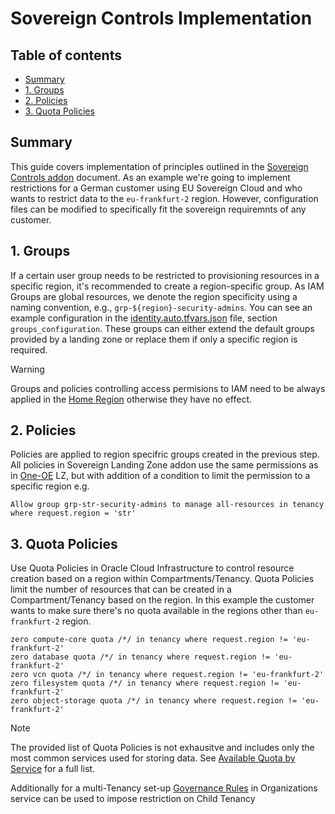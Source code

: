 # Sovereign Controls Implementation <!-- omit from toc -->

## Table of contents <!-- omit from toc -->
- [Summary](#summary)
- [1. Groups](#1-groups)
- [2. Policies](#2-policies)
- [3. Quota Policies](#3-quota-policies)

## Summary
This guide covers implementation of principles outlined in the [Sovereign Controls addon](./readme.md) document. As an example we're going to implement restrictions for a German customer using EU Sovereign Cloud and who wants to restrict data to the `eu-frankfurt-2` region. However, configuration files can be modified to specifically fit the sovereign requiremnts of any customer.

## 1. Groups
If a certain user group needs to be restricted to provisioning resources in a specific region, it's recommended to create a region-specific group. As IAM Groups are global resources, we denote the region specificity using a naming convention, e.g., `grp-${region}-security-admins`. You can see an example configuration in the [identity.auto.tfvars.json](./identity.auto.tfvars.json) file, section `groups_configuration`. These groups can either extend the default groups provided by a landing zone or replace them if only a specific region is required.

> [!WARNING]
> Groups and policies controlling access permisions to IAM need to be always applied in the [Home Region](https://docs.oracle.com/en-us/iaas/Content/Identity/Tasks/managingregions.htm#The) otherwise they have no effect.

## 2. Policies
Policies are applied to region specifric groups created in the previous step. All policies in Sovereign Landing Zone addon use the same permissions as in [One-OE](../../blueprints/one-oe) LZ, but with addition of a condition to limit the permission to a specific region e.g.
```
Allow group grp-str-security-admins to manage all-resources in tenancy where request.region = 'str'
```

## 3. Quota Policies
Use Quota Policies in Oracle Cloud Infrastructure to control resource creation based on a region within Compartments/Tenancy. Quota Policies limit the number of resources that can be created in a Compartment/Tenancy based on the region. In this example the customer wants to make sure there's no quota available in the regions other than `eu-frankfurt-2` region.
```
zero compute-core quota /*/ in tenancy where request.region != 'eu-frankfurt-2'
zero database quota /*/ in tenancy where request.region != 'eu-frankfurt-2'
zero vcn quota /*/ in tenancy where request.region != 'eu-frankfurt-2'
zero filesystem quota /*/ in tenancy where request.region != 'eu-frankfurt-2'
zero object-storage quota /*/ in tenancy where request.region != 'eu-frankfurt-2'
```

> [!NOTE]
> The provided list of Quota Policies is not exhausitve and includes only the most common services used for storing data. See [Available Quota by Service](https://docs.oracle.com/en-us/iaas/Content/Quotas/Concepts/resourcequotas_topic-Available_Quotas_by_Service.htm) for a full list.

Additionally for a multi-Tenancy set-up [Governance Rules](https://docs.oracle.com/en-us/iaas/Content/General/Concepts/organization_management_overview.htm#governance_rules) in Organizations service can be used to impose restriction on Child Tenancy
